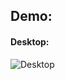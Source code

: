 ## Demo:

#### Desktop: 

![Desktop](https://raw.githubusercontent.com/giovanaloni/bon-voyage/master/demo/desktop.png?raw=true)
